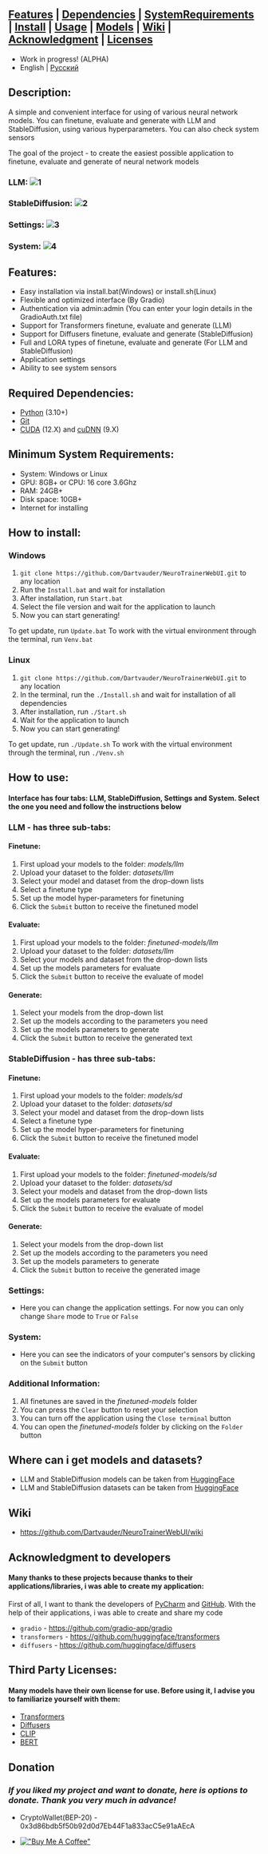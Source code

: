 ## [Features](/#Features) | [Dependencies](/#Required-Dependencies) | [SystemRequirements](/#Minimum-System-Requirements) | [Install](/#How-to-install) | [Usage](/#How-to-use) | [Models](/#Where-can-I-get-models) | [Wiki](/#Wiki) | [Acknowledgment](/#Acknowledgment-to-developers) | [Licenses](/#Third-Party-Licenses)

* Work in progress! (ALPHA)
* English | [Русский](/README_RU.md)

## Description:

A simple and convenient interface for using of various neural network models. You can finetune, evaluate and generate with LLM and StableDiffusion, using various hyperparameters. You can also check system sensors

The goal of the project - to create the easiest possible application to finetune, evaluate and generate of neural network models

### LLM: ![1](https://github.com/Dartvauder/NeuroTrainerWebUI/assets/140557322/75a89ffe-fdd2-4d59-9839-a35b41f1873f)

### StableDiffusion: ![2](https://github.com/Dartvauder/NeuroTrainerWebUI/assets/140557322/ae900d93-b73e-4731-af5c-f792c7eb3ba2)

### Settings: ![3](https://github.com/Dartvauder/NeuroTrainerWebUI/assets/140557322/fb4eaa23-5ca8-49c7-a86f-77198a79a79e)

### System: ![4](https://github.com/Dartvauder/NeuroTrainerWebUI/assets/140557322/fcbd172a-2ca7-4692-ac7f-0045f7080076)

## Features:

* Easy installation via install.bat(Windows) or install.sh(Linux)
* Flexible and optimized interface (By Gradio)
* Authentication via admin:admin (You can enter your login details in the GradioAuth.txt file)
* Support for Transformers finetune, evaluate and generate (LLM)
* Support for Diffusers finetune, evaluate and generate (StableDiffusion)
* Full and LORA types of finetune, evaluate and generate (For LLM and StableDiffusion)
* Application settings
* Ability to see system sensors

## Required Dependencies:

* [Python](https://www.python.org/downloads/) (3.10+)
* [Git](https://git-scm.com/downloads)
* [CUDA](https://developer.nvidia.com/cuda-downloads) (12.X) and [cuDNN](https://developer.nvidia.com/cudnn-downloads) (9.X)

## Minimum System Requirements:

* System: Windows or Linux
* GPU: 8GB+ or CPU: 16 core 3.6Ghz
* RAM: 24GB+
* Disk space: 10GB+
* Internet for installing

## How to install:

### Windows

1) `git clone https://github.com/Dartvauder/NeuroTrainerWebUI.git` to any location
2) Run the `Install.bat` and wait for installation
3) After installation, run `Start.bat`
4) Select the file version and wait for the application to launch
5) Now you can start generating!

To get update, run `Update.bat`
To work with the virtual environment through the terminal, run `Venv.bat`

### Linux

1) `git clone https://github.com/Dartvauder/NeuroTrainerWebUI.git` to any location
2) In the terminal, run the `./Install.sh` and wait for installation of all dependencies
3) After installation, run `./Start.sh`
4) Wait for the application to launch
5) Now you can start generating!

To get update, run `./Update.sh`
To work with the virtual environment through the terminal, run `./Venv.sh`

## How to use:

#### Interface has four tabs: LLM, StableDiffusion, Settings and System. Select the one you need and follow the instructions below 

### LLM - has three sub-tabs:

#### Finetune:

1) First upload your models to the folder: *models/llm*
2) Upload your dataset to the folder: *datasets/llm*
3) Select your model and dataset from the drop-down lists
4) Select a finetune type
5) Set up the model hyper-parameters for finetuning
6) Click the `Submit` button to receive the finetuned model

#### Evaluate:

1) First upload your models to the folder: *finetuned-models/llm*
2) Upload your dataset to the folder: *datasets/llm*
3) Select your models and dataset from the drop-down lists
4) Set up the models parameters for evaluate
5) Click the `Submit` button to receive the evaluate of model

#### Generate:

1) Select your models from the drop-down list
2) Set up the models according to the parameters you need
3) Set up the models parameters to generate
4) Click the `Submit` button to receive the generated text

### StableDiffusion - has three sub-tabs:

#### Finetune:

1) First upload your models to the folder: *models/sd*
2) Upload your dataset to the folder: *datasets/sd*
3) Select your model and dataset from the drop-down lists
4) Select a finetune type
5) Set up the model hyper-parameters for finetuning
6) Click the `Submit` button to receive the finetuned model

#### Evaluate:

1) First upload your models to the folder: *finetuned-models/sd*
2) Upload your dataset to the folder: *datasets/sd*
3) Select your models and dataset from the drop-down lists
4) Set up the models parameters for evaluate
5) Click the `Submit` button to receive the evaluate of model

#### Generate:

1) Select your models from the drop-down list
2) Set up the models according to the parameters you need
3) Set up the models parameters to generate
4) Click the `Submit` button to receive the generated image

### Settings: 

* Here you can change the application settings. For now you can only change `Share` mode to `True` or `False`

### System: 

* Here you can see the indicators of your computer's sensors by clicking on the `Submit` button

### Additional Information:

1) All finetunes are saved in the *finetuned-models* folder
2) You can press the `Clear` button to reset your selection
3) You can turn off the application using the `Close terminal` button
4) You can open the *finetuned-models* folder by clicking on the `Folder` button

## Where can i get models and datasets?

* LLM and StableDiffusion models can be taken from [HuggingFace](https://huggingface.co/models)
* LLM and StableDiffusion datasets can be taken from [HuggingFace](https://huggingface.co/datasets)

## Wiki

* https://github.com/Dartvauder/NeuroTrainerWebUI/wiki

## Acknowledgment to developers

#### Many thanks to these projects because thanks to their applications/libraries, i was able to create my application:

First of all, I want to thank the developers of [PyCharm](https://www.jetbrains.com/pycharm/) and [GitHub](https://desktop.github.com). With the help of their applications, i was able to create and share my code

* `gradio` - https://github.com/gradio-app/gradio
* `transformers` - https://github.com/huggingface/transformers
* `diffusers` - https://github.com/huggingface/diffusers

## Third Party Licenses:

#### Many models have their own license for use. Before using it, I advise you to familiarize yourself with them:

* [Transformers](https://github.com/huggingface/transformers/blob/main/LICENSE)
* [Diffusers](https://github.com/huggingface/diffusers/blob/main/LICENSE)
* [CLIP](https://huggingface.co/openai/clip-vit-base-patch16)
* [BERT](https://huggingface.co/google-bert/bert-base-uncased)

## Donation

### *If you liked my project and want to donate, here is options to donate. Thank you very much in advance!*

* CryptoWallet(BEP-20) - 0x3d86bdb5f50b92d0d7Eb44F1a833acC5e91aAEcA

* [!["Buy Me A Coffee"](https://www.buymeacoffee.com/assets/img/custom_images/orange_img.png)](https://www.buymeacoffee.com/Dartvauder)
